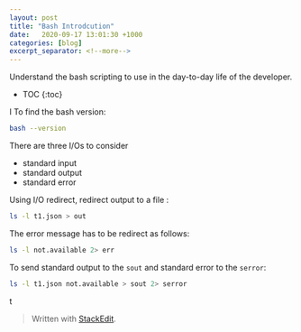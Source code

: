 ```yaml
---
layout: post
title: "Bash Introdcution"
date:   2020-09-17 13:01:30 +1000
categories: [blog]
excerpt_separator: <!--more-->
---
```

Understand the bash scripting to use in the day-to-day life of the developer.

<!--more-->

* TOC
{:toc}

I
To  find the bash version:
```bash
bash --version
```
There are three I/Os to consider

 - standard input
 - standard output
 - standard error

Using I/O redirect, redirect output to a file :
```bash
ls -l t1.json > out
```
The error message has to be redirect as follows:
```bash
ls -l not.available 2> err
```
To send standard output to the `sout` and standard error to the `serror`:
```bash
ls -l t1.json not.available > sout 2> serror
```
t


> Written with [StackEdit](https://stackedit.io/).
<!--stackedit_data:
eyJoaXN0b3J5IjpbMTc4OTYyNDU4OCwxMTE2ODcxMzAwLDc4Mz
I2Nzk4LDEyNzQ2NTI1MF19
-->